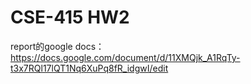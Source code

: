 # CSE-415 HW2
report的google docs：
https://docs.google.com/document/d/11XMQjk_A1RqTy-t3x7RQl17lQT1Nq6XuPq8fR_idgwI/edit
